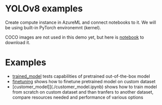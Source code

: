 # YOLOv8 examples
Create compute instance in AzureML and connect notebooks to it. We will be using built-in PyTorch environemnt (kernel).

COCO images are not used in this demo yet, but here is [notebook](./download_coco.ipynb) to download it.

# Examples
- [trained_model](./trained_model.ipynb) tests capabilities of pretrained out-of-the-box model
- [finetuning](./finetuning.ipynb) shows how to finetune pretrained model on custom dataset
- [customer_model]](./customer_model.ipynb) shows how to train model from scratch on custom dataset and than tranfers to another dataset, compare resources needed and performance of various options